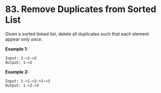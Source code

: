 # 83. Remove Duplicates from Sorted List

Given a sorted linked list, delete all duplicates such that each element appear only _once_.

**Example 1:**

    Input: 1->1->2
    Output: 1->2

**Example 2:**

    Input: 1->1->2->3->3
    Output: 1->2->3
